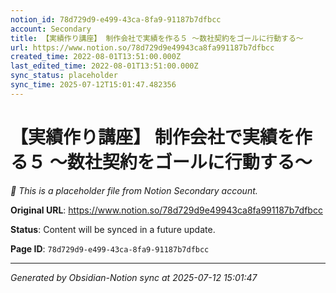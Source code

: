 ```yaml
---
notion_id: 78d729d9-e499-43ca-8fa9-91187b7dfbcc
account: Secondary
title: 【実績作り講座】 制作会社で実績を作る５ 〜数社契約をゴールに行動する〜
url: https://www.notion.so/78d729d9e49943ca8fa991187b7dfbcc
created_time: 2022-08-01T13:51:00.000Z
last_edited_time: 2022-08-01T13:51:00.000Z
sync_status: placeholder
sync_time: 2025-07-12T15:01:47.482356
---
```


# 【実績作り講座】 制作会社で実績を作る５ 〜数社契約をゴールに行動する〜

*🔄 This is a placeholder file from Notion Secondary account.*

**Original URL**: https://www.notion.so/78d729d9e49943ca8fa991187b7dfbcc

**Status**: Content will be synced in a future update.

**Page ID**: `78d729d9-e499-43ca-8fa9-91187b7dfbcc`

---

*Generated by Obsidian-Notion sync at 2025-07-12 15:01:47*

